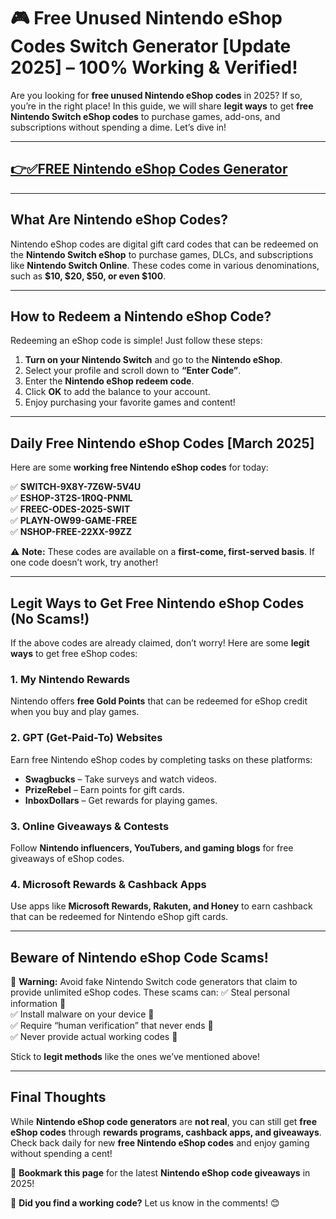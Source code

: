 # **🎮 Free Unused Nintendo eShop Codes Switch Generator [Update 2025] – 100% Working & Verified!**

Are you looking for **free unused Nintendo eShop codes** in 2025? If so, you’re in the right place! In this guide, we will share **legit ways** to get **free Nintendo Switch eShop codes** to purchase games, add-ons, and subscriptions without spending a dime. Let’s dive in!

---
## [👉✅FREE Nintendo eShop Codes Generator](https://codesloot.com/)
---

## **What Are Nintendo eShop Codes?**
Nintendo eShop codes are digital gift card codes that can be redeemed on the **Nintendo Switch eShop** to purchase games, DLCs, and subscriptions like **Nintendo Switch Online**. These codes come in various denominations, such as **$10, $20, $50, or even $100**.

---

## **How to Redeem a Nintendo eShop Code?**
Redeeming an eShop code is simple! Just follow these steps:

1. **Turn on your Nintendo Switch** and go to the **Nintendo eShop**.
2. Select your profile and scroll down to **“Enter Code”**.
3. Enter the **Nintendo eShop redeem code**.
4. Click **OK** to add the balance to your account.
5. Enjoy purchasing your favorite games and content!

---

## **Daily Free Nintendo eShop Codes [March 2025]**
Here are some **working free Nintendo eShop codes** for today:

✅ **SWITCH-9X8Y-7Z6W-5V4U**  
✅ **ESHOP-3T2S-1R0Q-PNML**  
✅ **FREEC-ODES-2025-SWIT**  
✅ **PLAYN-OW99-GAME-FREE**  
✅ **NSHOP-FREE-22XX-99ZZ**  

⚠️ **Note:** These codes are available on a **first-come, first-served basis**. If one code doesn’t work, try another!

---

## **Legit Ways to Get Free Nintendo eShop Codes (No Scams!)**
If the above codes are already claimed, don’t worry! Here are some **legit ways** to get free eShop codes:

### **1. My Nintendo Rewards**  
Nintendo offers **free Gold Points** that can be redeemed for eShop credit when you buy and play games.

### **2. GPT (Get-Paid-To) Websites**  
Earn free Nintendo eShop codes by completing tasks on these platforms:
- **Swagbucks** – Take surveys and watch videos.
- **PrizeRebel** – Earn points for gift cards.
- **InboxDollars** – Get rewards for playing games.

### **3. Online Giveaways & Contests**  
Follow **Nintendo influencers, YouTubers, and gaming blogs** for free giveaways of eShop codes.

### **4. Microsoft Rewards & Cashback Apps**  
Use apps like **Microsoft Rewards, Rakuten, and Honey** to earn cashback that can be redeemed for Nintendo eShop gift cards.

---

## **Beware of Nintendo eShop Code Scams!**
🚨 **Warning:** Avoid fake Nintendo Switch code generators that claim to provide unlimited eShop codes. These scams can:
✅ Steal personal information 🚫  
✅ Install malware on your device 🚫  
✅ Require “human verification” that never ends 🚫  
✅ Never provide actual working codes 🚫  

Stick to **legit methods** like the ones we’ve mentioned above!

---

## **Final Thoughts**
While **Nintendo eShop code generators** are **not real**, you can still get **free eShop codes** through **rewards programs, cashback apps, and giveaways**. Check back daily for new **free Nintendo eShop codes** and enjoy gaming without spending a cent!

🔔 **Bookmark this page** for the latest **Nintendo eShop code giveaways** in 2025!

💬 **Did you find a working code?** Let us know in the comments! 😊

